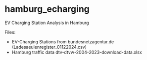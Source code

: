 # hamburg_echarging
EV Charging Station Analysis in Hamburg

Files:
- EV-Charging Stations from bundesnetzagentur.de (Ladesaeulenregister_01122024.csv)
- Hamburg traffic data dtv-dtvw-2004-2023-download-data.xlsx